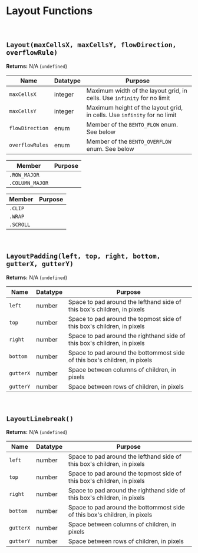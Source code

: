 # Layout Functions

&nbsp;

## `Layout(maxCellsX, maxCellsY, flowDirection, overflowRule)`

**Returns:** N/A (`undefined`)

|Name           |Datatype|Purpose                                                                 |
|---------------|--------|------------------------------------------------------------------------|
|`maxCellsX`    |integer |Maximum width of the layout grid, in cells. Use `infinity` for no limit |
|`maxCellsY`    |integer |Maximum height of the layout grid, in cells. Use `infinity` for no limit|
|`flowDirection`|enum    |Member of the `BENTO_FLOW` enum. See below                              |
|`overflowRules`|enum    |Member of the `BENTO_OVERFLOW` enum. See below                          |

|Member         |Purpose|
|---------------|-------|
|`.ROW_MAJOR`   |       |
|`.COLUMN_MAJOR`|       |

|Member   |Purpose|
|---------|-------|
|`.CLIP`  |       |
|`.WRAP`  |       |
|`.SCROLL`|       |

&nbsp;

## `LayoutPadding(left, top, right, bottom, gutterX, gutterY)`

**Returns:** N/A (`undefined`)

|Name     |Datatype|Purpose                                                                  |
|---------|--------|-------------------------------------------------------------------------|
|`left`   |number  |Space to pad around the lefthand side of this box's children, in pixels  |
|`top`    |number  |Space to pad around the topmost side of this box's children, in pixels   |
|`right`  |number  |Space to pad around the righthand side of this box's children, in pixels |
|`bottom` |number  |Space to pad around the bottommost side of this box's children, in pixels|
|`gutterX`|number  |Space between columns of children, in pixels                             |
|`gutterY`|number  |Space between rows of children, in pixels                                |

&nbsp;

## `LayoutLinebreak()`

**Returns:** N/A (`undefined`)

|Name     |Datatype|Purpose                                                                  |
|---------|--------|-------------------------------------------------------------------------|
|`left`   |number  |Space to pad around the lefthand side of this box's children, in pixels  |
|`top`    |number  |Space to pad around the topmost side of this box's children, in pixels   |
|`right`  |number  |Space to pad around the righthand side of this box's children, in pixels |
|`bottom` |number  |Space to pad around the bottommost side of this box's children, in pixels|
|`gutterX`|number  |Space between columns of children, in pixels                             |
|`gutterY`|number  |Space between rows of children, in pixels                                |